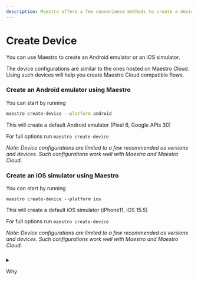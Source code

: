 ```yaml
---
description: Maestro offers a few convenience methods to create a device
---
```


# Create Device

You can use Maestro to create an Android emulator or an iOS simulator.&#x20;

The device configurations are similar to the ones hosted on Maestro Cloud. Using such devices will help you create Maestro Cloud compatible flows.



### Create an Android emulator using Maestro

You can start by running

```sh
maestro create-device --platform android
```

This will create a default Android emulator (Pixel 6, Google APIs 30)

For full options run `maestro create-device`

_Note: Device configurations are limited to a few recommended os versions and devices. Such configurations work well with Maestro and Maestro Cloud._

### Create an iOS simulator using Maestro

You can start by running

```
maestro create-device --platform ios
```

This will create a default iOS simulator (iPhone11, iOS 15.5)

For full options run `maestro create-device`

_Note: Device configurations are limited to a few recommended os versions and devices. Such configurations work well with Maestro and Maestro Cloud._

###

<details>

<summary></summary>



</details>

Why

